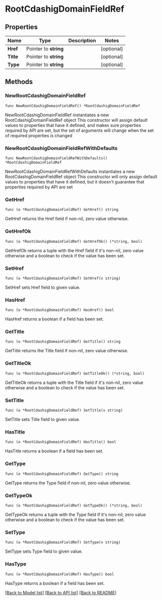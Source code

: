 # RootCdashigDomainFieldRef

## Properties

Name | Type | Description | Notes
------------ | ------------- | ------------- | -------------
**Href** | Pointer to **string** |  | [optional] 
**Title** | Pointer to **string** |  | [optional] 
**Type** | Pointer to **string** |  | [optional] 

## Methods

### NewRootCdashigDomainFieldRef

`func NewRootCdashigDomainFieldRef() *RootCdashigDomainFieldRef`

NewRootCdashigDomainFieldRef instantiates a new RootCdashigDomainFieldRef object
This constructor will assign default values to properties that have it defined,
and makes sure properties required by API are set, but the set of arguments
will change when the set of required properties is changed

### NewRootCdashigDomainFieldRefWithDefaults

`func NewRootCdashigDomainFieldRefWithDefaults() *RootCdashigDomainFieldRef`

NewRootCdashigDomainFieldRefWithDefaults instantiates a new RootCdashigDomainFieldRef object
This constructor will only assign default values to properties that have it defined,
but it doesn't guarantee that properties required by API are set

### GetHref

`func (o *RootCdashigDomainFieldRef) GetHref() string`

GetHref returns the Href field if non-nil, zero value otherwise.

### GetHrefOk

`func (o *RootCdashigDomainFieldRef) GetHrefOk() (*string, bool)`

GetHrefOk returns a tuple with the Href field if it's non-nil, zero value otherwise
and a boolean to check if the value has been set.

### SetHref

`func (o *RootCdashigDomainFieldRef) SetHref(v string)`

SetHref sets Href field to given value.

### HasHref

`func (o *RootCdashigDomainFieldRef) HasHref() bool`

HasHref returns a boolean if a field has been set.

### GetTitle

`func (o *RootCdashigDomainFieldRef) GetTitle() string`

GetTitle returns the Title field if non-nil, zero value otherwise.

### GetTitleOk

`func (o *RootCdashigDomainFieldRef) GetTitleOk() (*string, bool)`

GetTitleOk returns a tuple with the Title field if it's non-nil, zero value otherwise
and a boolean to check if the value has been set.

### SetTitle

`func (o *RootCdashigDomainFieldRef) SetTitle(v string)`

SetTitle sets Title field to given value.

### HasTitle

`func (o *RootCdashigDomainFieldRef) HasTitle() bool`

HasTitle returns a boolean if a field has been set.

### GetType

`func (o *RootCdashigDomainFieldRef) GetType() string`

GetType returns the Type field if non-nil, zero value otherwise.

### GetTypeOk

`func (o *RootCdashigDomainFieldRef) GetTypeOk() (*string, bool)`

GetTypeOk returns a tuple with the Type field if it's non-nil, zero value otherwise
and a boolean to check if the value has been set.

### SetType

`func (o *RootCdashigDomainFieldRef) SetType(v string)`

SetType sets Type field to given value.

### HasType

`func (o *RootCdashigDomainFieldRef) HasType() bool`

HasType returns a boolean if a field has been set.


[[Back to Model list]](../README.md#documentation-for-models) [[Back to API list]](../README.md#documentation-for-api-endpoints) [[Back to README]](../README.md)


